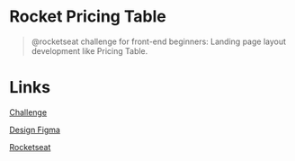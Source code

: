 # Rocket Pricing Table
> @rocketseat challenge for front-end beginners: Landing page layout development like Pricing Table.


# Links
<a href="https://app.rocketseat.com.br/discover/challenges/rocket-nfts">Challenge</a>

<a href="https://www.figma.com/file/VDRCPVEywzdweh8BGnu0M5/Rocket-NFTs/duplicate">Design Figma</a>

<a href="https://rocketseat.com.br">Rocketseat</a>
